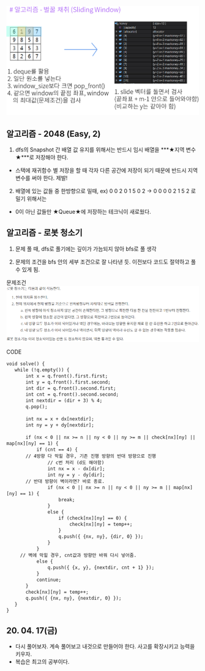 ![Alt text](./img/img_200417.jpg)


## 알고리즘 - 2048 (Easy, 2)
 
 1. dfs의 Snapshot 간 배열 값 유지를 위해서는 반드시 임시 배열을 ***★지역 변수★***로 저장해야 한다.

  - 스택에 재귀함수 별 저장을 할 때 각자 다른 공간에 저장이 되기 때문에 반드시 지역변수를 써야 한다. 제발!

 2. 배열에 있는 값들 중 한방향으로 밀때, ex) 0 0 2 0 1 5 0 2 → 0 0 0 0 2 1 5 2 로 밀기 위해서는

  - 0이 아닌 값들만 ★Queue★에 저장하는 테크닉이 새로웠다.



## 알고리즘 - 로봇 청소기

 1. 문제 풀 때, dfs로 풀기에는 깊이가 가늠되지 않아 bfs로 풀 생각

 2. 문제의 조건을 bfs 안의 세부 조건으로 잘 나타낸 듯. 이전보다 코드도 절약하고 풀 수 있게 됨.

 문제조건
 ![Alt text](./img/img_2004172.jpg)

 CODE
 ```
 void solve() {
	while (!q.empty()) {
		int x = q.front().first.first;
		int y = q.front().first.second;
		int dir = q.front().second.first;
		int cnt = q.front().second.second;
		int nextdir = (dir + 3) % 4;
		q.pop();

		int nx = x + dx[nextdir];
		int ny = y + dy[nextdir];
		
		if (nx < 0 || nx >= n || ny < 0 || ny >= m || check[nx][ny] || map[nx][ny] == 1) {
			if (cnt == 4) {
        // 4방향 다 막힐 경우, 기존 진행 방향의 반대 방향으로 진행
				// c번 처리 (d도 해야함)
				int nx = x - dx[dir];
				int ny = y - dy[dir];
        // 반대 방향이 벽이라면? 바로 종료.
				if (nx < 0 || nx >= n || ny < 0 || ny >= m || map[nx][ny] == 1) {
					break;
				}
				else {
					if (check[nx][ny] == 0) {
						check[nx][ny] = temp++;
					}
					q.push({ {nx, ny}, {dir, 0} });
				}
			}
      // 벽에 막힐 경우, cnt값과 방향만 바꿔 다시 넣어줌.
			else {
				q.push({ {x, y}, {nextdir, cnt + 1} });
			}
			continue;
		}
		check[nx][ny] = temp++;
		q.push({ {nx, ny}, {nextdir, 0} });
	}
}
```


## 20. 04. 17(금)
 - 다시 풀어보자. 계속 풀어보고 내것으로 만들어야 한다. 사고를 확장시키고 능력을 키우자.
 - 복습은 최고의 공부이다.